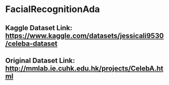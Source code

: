 ﻿# FacialRecognitionAda

## Kaggle Dataset Link: https://www.kaggle.com/datasets/jessicali9530/celeba-dataset
## Original Dataset Link: http://mmlab.ie.cuhk.edu.hk/projects/CelebA.html 
